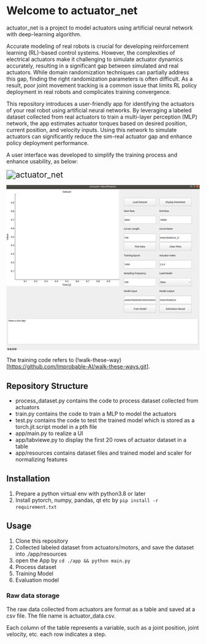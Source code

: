# Welcome to actuator_net 

actuator_net is a project to model actuators using  artificial neural network with deep-learning algorithm.


Accurate modeling of real robots is crucial for developing reinforcement learning (RL)-based control systems. However, the complexities of electrical actuators make it challenging to simulate actuator dynamics accurately, resulting in a significant gap between simulated and real actuators. While domain randomization techniques can partially address this gap, finding the right randomization parameters is often difficult. As a result, poor joint movement tracking is a common issue that limits RL policy deployment in real robots and complicates training convergence.

This repository introduces a user-friendly app for identifying the actuators of your real robot using artificial neural networks. By leveraging a labeled dataset collected from real actuators to train a multi-layer perception (MLP) network, the app estimates actuator torques based on desired position, current position, and velocity inputs. Using this network to simulate actuators can significantly reduce the sim-real actuator gap and enhance policy deployment performance. 


A user interface was developed to simplify the training process and enhance usability, as below:



<img src="./docs/actuator_net.gif" alt="actuator_net" style="zoom:150%;" />





![actuator_net](./docs/actuator_net.png)






The training code refers to (!walk-these-way)[https://github.com/Improbable-AI/walk-these-ways.git].




## Repository Structure

- process_dataset.py contains the code to process dataset collected from actuators
- train.py contains the code to train a MLP to model the actuators
- test.py contains the code to test the trained model which is stored as a torch.jit.script model in a pth file
- app/main.py to realize a UI 
- app/tabviewe.py to display the first 20 rows of actuator dataset in a table
- app/resources contains dataset files and trained model and scaler for normalizing features

## Installation

1. Prepare a python virtual env with python3.8 or later
2. Install pytorch, numpy, pandas, qt etc by `pip install -r requirement.txt`



## Usage

1. Clone this repository
2. Collected labeled dataset from actuators/motors, and save the dataset into ./app/resources
3. open the App by ``` cd ./app && python main.py ```
4. Process dataset
5. Training Model
6. Evaluation model



### Raw data storage

The raw data collected from actuators are format as a table and saved at a csv file. The file name is actuator_data.csv.

Each column of the table represents a variable, such as a joint position, joint velocity, etc. each row indicates a step. 





